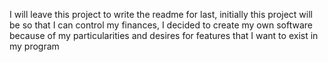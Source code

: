 I will leave this project to write the readme for last, initially this project will be so that I can control my finances, I decided to create my own software because of my particularities and desires for features that I want to exist in my program